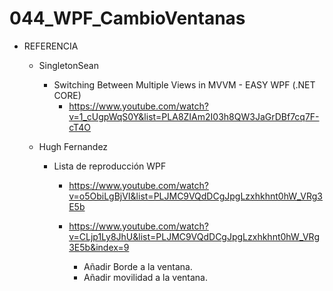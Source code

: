 # 044_WPF_CambioVentanas

- REFERENCIA
	- SingletonSean
		- Switching Between Multiple Views in MVVM - EASY WPF (.NET CORE)
			- https://www.youtube.com/watch?v=1_cUgpWqS0Y&list=PLA8ZIAm2I03h8QW3JaGrDBf7cq7F-cT4O
			
	- Hugh Fernandez
		- Lista de reproducción WPF
			- https://www.youtube.com/watch?v=o5ObiLgBjVI&list=PLJMC9VQdDCgJpgLzxhkhnt0hW_VRg3E5b
		
			- https://www.youtube.com/watch?v=CLjp1Ly8JhU&list=PLJMC9VQdDCgJpgLzxhkhnt0hW_VRg3E5b&index=9
				- Añadir Borde a la ventana.
				- Añadir movilidad a la ventana.